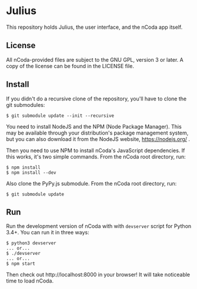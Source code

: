 Julius
====

This repository holds Julius, the user interface, and the nCoda app itself.

License
-------

All nCoda-provided files are subject to the GNU GPL, version 3 or later. A copy of the license can
be found in the LICENSE file.

Install
-------

If you didn't do a recursive clone of the repository, you'll have to clone the git submodules:

    $ git submodule update --init --recursive

You need to install NodeJS and the NPM (Node Package Manager). This may be available through your
distribution's package management system, but you can also download it from the NodeJS website,
https://nodejs.org/ .

Then you need to use NPM to install nCoda's JavaScript dependencies. If this works, it's two simple
commands. From the nCoda root directory, run:

    $ npm install
    $ npm install --dev

Also clone the PyPy.js submodule. From the nCoda root directory, run:

    $ git submodule update

Run
---

Run the development version of nCoda with with ``devserver`` script for Python 3.4+. You can run it
in three ways:

    $ python3 devserver
    ... or...
    $ ./devserver
    ... or...
    $ npm start

Then check out http://localhost:8000 in your browser! It will take noticeable time to load nCoda.
